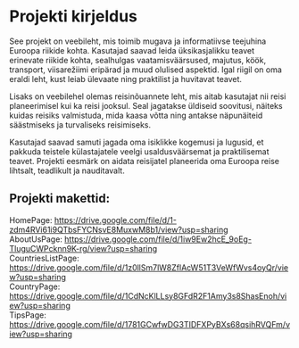 # Projekti kirjeldus

See projekt on veebileht, mis toimib mugava ja informatiivse teejuhina Euroopa riikide kohta. Kasutajad saavad leida üksikasjalikku teavet erinevate riikide kohta, sealhulgas vaatamisväärsused, majutus, köök, transport, viisarežiimi eripärad ja muud olulised aspektid. Igal riigil on oma eraldi leht, kust leiab ülevaate ning praktilist ja huvitavat teavet.

Lisaks on veebilehel olemas reisinõuannete leht, mis aitab kasutajat nii reisi planeerimisel kui ka reisi jooksul. Seal jagatakse üldiseid soovitusi, näiteks kuidas reisiks valmistuda, mida kaasa võtta ning antakse näpunäiteid säästmiseks ja turvaliseks reisimiseks.

Kasutajad saavad samuti jagada oma isiklikke kogemusi ja lugusid, et pakkuda teistele külastajatele veelgi usaldusväärsemat ja praktilisemat teavet. Projekti eesmärk on aidata reisijatel planeerida oma Euroopa reise lihtsalt, teadlikult ja nauditavalt.

## Projekti makettid:
HomePage: https://drive.google.com/file/d/1-zdm4RVi61i9QTbsFYCNsvE8MuxwM8b1/view?usp=sharing  
AboutUsPage: https://drive.google.com/file/d/1iw9Ew2hcE_9oEg-TluguCWPcknn9K-rg/view?usp=sharing  
CountriesListPage: https://drive.google.com/file/d/1z0llSm7lW8ZflAcW51T3VeWfWvs4oyQr/view?usp=sharing  
CountryPage: https://drive.google.com/file/d/1CdNcKlLLsy8GFdR2F1Amy3s8ShasEnoh/view?usp=sharing  
TipsPage: https://drive.google.com/file/d/1781GCwfwDG3TIDFXPyBXs68qsihRVQFm/view?usp=sharing  
